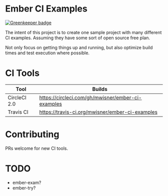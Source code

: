 # Ember CI Examples

[![Greenkeeper badge](https://badges.greenkeeper.io/mwisner/ember-ci-examples.svg)](https://greenkeeper.io/)

The intent of this project is to create one sample project with many different CI examples.
Assuming they have some sort of open source free plan.

Not only focus on getting things up and running, but also optimize build times and test 
execution where possible.

# CI Tools
| Tool          | Builds        |
| ------------- | ------------- |
| CircleCI 2.0  | https://circleci.com/gh/mwisner/ember-ci-examples  |
| Travis CI     | https://travis-ci.org/mwisner/ember-ci-examples  |


# Contributing
PRs welcome for new CI tools.

# TODO
- ember-exam? 
- ember-try?

